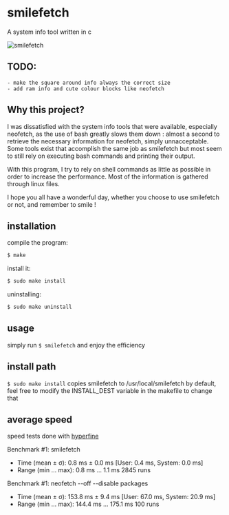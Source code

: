 # smilefetch
A system info tool written in c

![smilefetch](https://github.com/sudosmile/smilefetch/blob/master/img.png?raw=true)

## TODO:
    - make the square around info always the correct size
    - add ram info and cute colour blocks like neofetch

## Why this project?

I was dissatisfied with the system info tools that were available, especially neofetch, as the use of bash
greatly slows them down : almost a second to retrieve the necessary information for neofetch, simply unnacceptable.
Some tools exist that accomplish the same job as smilefetch but most seem to still rely on executing bash commands and
printing their output.

With this program, I try to rely on shell commands as little as possible in order to increase the performance.
Most of the information is gathered through linux files.

I hope you all have a wonderful day, whether you choose to use smilefetch or not, and remember to smile !

## installation

compile the program:
```sh
$ make
```

install it:
```sh
$ sudo make install
```

uninstalling:
```sh
$ sudo make uninstall
```

## usage

simply run <code>$ smilefetch</code> and enjoy the efficiency

## install path
<code>$ sudo make install</code> copies smilefetch to /usr/local/smilefetch by default, feel free to modify the INSTALL_DEST variable in the makefile to change that

## average speed
speed tests done with [hyperfine](https://github.com/sharkdp/hyperfine)

Benchmark #1: smilefetch
  - Time (mean ± σ):       0.8 ms ±   0.0 ms    [User: 0.4 ms, System: 0.0 ms]
  - Range (min … max):     0.8 ms …   1.1 ms    2845 runs

Benchmark #1: neofetch --off --disable packages
  - Time (mean ± σ):     153.8 ms ±   9.4 ms    [User: 67.0 ms, System: 20.9 ms]
  - Range (min … max):   144.4 ms … 175.1 ms    100 runs
